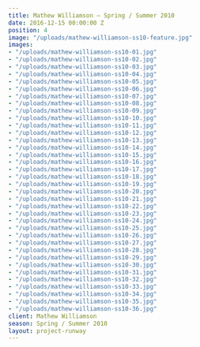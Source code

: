 ```yaml
---
title: Mathew Williamson — Spring / Summer 2010
date: 2016-12-15 00:00:00 Z
position: 4
image: "/uploads/mathew-williamson-ss10-feature.jpg"
images:
- "/uploads/mathew-williamson-ss10-01.jpg"
- "/uploads/mathew-williamson-ss10-02.jpg"
- "/uploads/mathew-williamson-ss10-03.jpg"
- "/uploads/mathew-williamson-ss10-04.jpg"
- "/uploads/mathew-williamson-ss10-05.jpg"
- "/uploads/mathew-williamson-ss10-06.jpg"
- "/uploads/mathew-williamson-ss10-07.jpg"
- "/uploads/mathew-williamson-ss10-08.jpg"
- "/uploads/mathew-williamson-ss10-09.jpg"
- "/uploads/mathew-williamson-ss10-10.jpg"
- "/uploads/mathew-williamson-ss10-11.jpg"
- "/uploads/mathew-williamson-ss10-12.jpg"
- "/uploads/mathew-williamson-ss10-13.jpg"
- "/uploads/mathew-williamson-ss10-14.jpg"
- "/uploads/mathew-williamson-ss10-15.jpg"
- "/uploads/mathew-williamson-ss10-16.jpg"
- "/uploads/mathew-williamson-ss10-17.jpg"
- "/uploads/mathew-williamson-ss10-18.jpg"
- "/uploads/mathew-williamson-ss10-19.jpg"
- "/uploads/mathew-williamson-ss10-20.jpg"
- "/uploads/mathew-williamson-ss10-21.jpg"
- "/uploads/mathew-williamson-ss10-22.jpg"
- "/uploads/mathew-williamson-ss10-23.jpg"
- "/uploads/mathew-williamson-ss10-24.jpg"
- "/uploads/mathew-williamson-ss10-25.jpg"
- "/uploads/mathew-williamson-ss10-26.jpg"
- "/uploads/mathew-williamson-ss10-27.jpg"
- "/uploads/mathew-williamson-ss10-28.jpg"
- "/uploads/mathew-williamson-ss10-29.jpg"
- "/uploads/mathew-williamson-ss10-30.jpg"
- "/uploads/mathew-williamson-ss10-31.jpg"
- "/uploads/mathew-williamson-ss10-32.jpg"
- "/uploads/mathew-williamson-ss10-33.jpg"
- "/uploads/mathew-williamson-ss10-34.jpg"
- "/uploads/mathew-williamson-ss10-35.jpg"
- "/uploads/mathew-williamson-ss10-36.jpg"
client: Mathew Williamson
season: Spring / Summer 2010
layout: project-runway
---
```


